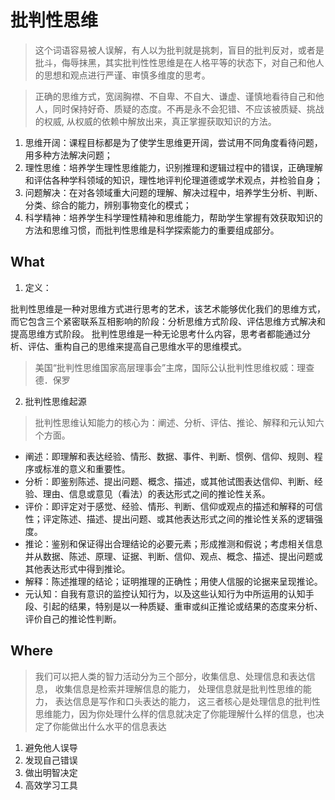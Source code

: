 # 批判性思维

> 这个词语容易被人误解，有人以为批判就是挑刺，盲目的批判反对，或者是批斗，侮辱抹黑，其实批判性性思维是在人格平等的状态下，对自己和他人的思想和观点进行严谨、审慎多维度的思考。

> 正确的思维方式，宽阔胸襟、不自卑、不自大、谦虚、谨慎地看待自己和他人，同时保持好奇、质疑的态度。不再是永不会犯错、不应该被质疑、挑战的权威, 从权威的依赖中解放出来，真正掌握获取知识的方法。

1. 思维开阔：课程目标都是为了使学生思维更开阔，尝试用不同角度看待问题，用多种方法解决问题；
2. 理性思维：培养学生理性思维能力，识别推理和逻辑过程中的错误，正确理解和评估各种学科领域的知识，理性地评判伦理道德或学术观点，并检验自身；
3. 问题解决：在对各领域重大问题的理解、解决过程中，培养学生分析、判断、分类、综合的能力，辨别事物变化的模式；
4. 科学精神：培养学生科学理性精神和思维能力，帮助学生掌握有效获取知识的方法和思维习惯，而批判性思维是科学探索能力的重要组成部分。

## What

1. 定义：

  批判性思维是一种对思维方式进行思考的艺术，该艺术能够优化我们的思维方式，而它包含三个紧密联系互相影响的阶段：分析思维方式阶段、评估思维方式解决和提高思维方式阶段。
  批判性思维是一种无论思考什么内容，思考者都能通过分析、评估、重构自己的思维来提高自己思维水平的思维模式。
  
  > 美国“批判性思维国家高层理事会”主席，国际公认批判性思维权威：理查德．保罗

2. 批判性思维起源

  > 批判性思维认知能力的核心为：阐述、分析、评估、推论、解释和元认知六个方面。

  - 阐述：即理解和表达经验、情形、数据、事件、判断、惯例、信仰、规则、程序或标准的意义和重要性。
  - 分析：即鉴别陈述、提出问题、概念、描述，或其他试图表达信仰、判断、经验、理由、信息或意见（看法）的表达形式之间的推论性关系。
  - 评价：即评定对于感觉、经验、情形、判断、信仰或观点的描述和解释的可信性；评定陈述、描述、提出问题、或其他表达形式之间的推论性关系的逻辑强度。
  - 推论：鉴别和保证得出合理结论的必要元素；形成推测和假说；考虑相关信息并从数据、陈述、原理、证据、判断、信仰、观点、概念、描述、提出问题或其他表达形式中得到推论。
  - 解释：陈述推理的结论；证明推理的正确性；用使人信服的论据来呈现推论。
  - 元认知：自我有意识的监控认知行为，以及这些认知行为中所运用的认知手段、引起的结果，特别是以一种质疑、重审或纠正推论或结果的态度来分析、评价自己的推论性判断。

## Where

  > 我们可以把人类的智力活动分为三个部分，收集信息、处理信息和表达信息，
  收集信息是检索并理解信息的能力，
  处理信息就是批判性思维的能力，
  表达信息是写作和口头表达的能力，
  这三者核心是处理信息的批判性思维能力，因为你处理什么样的信息就决定了你能理解什么样的信息，也决定了你能做出什么水平的信息表达

  1. 避免他人误导
  2. 发现自己错误
  3. 做出明智决定
  4. 高效学习工具

